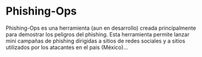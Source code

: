 # Phishing-Ops
Phishing-Ops es una herramienta (aun en desarrollo) creada principalmente para demostrar los peligros del phishing. Esta herramienta permite lanzar mini campañas de phishing dirigidas a sitios de redes sociales y a sitios utilizados por los atacantes en el pais (México)...

